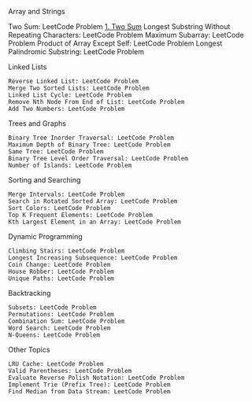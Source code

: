 Array and Strings

Two Sum: LeetCode Problem
[1. Two Sum](array_string/two_sum/TwoSum.java)
	Longest Substring Without Repeating Characters: LeetCode Problem
	Maximum Subarray: LeetCode Problem
	Product of Array Except Self: LeetCode Problem
	Longest Palindromic Substring: LeetCode Problem

Linked Lists

	Reverse Linked List: LeetCode Problem
	Merge Two Sorted Lists: LeetCode Problem
	Linked List Cycle: LeetCode Problem
	Remove Nth Node From End of List: LeetCode Problem
	Add Two Numbers: LeetCode Problem

Trees and Graphs

	Binary Tree Inorder Traversal: LeetCode Problem
	Maximum Depth of Binary Tree: LeetCode Problem
	Same Tree: LeetCode Problem
	Binary Tree Level Order Traversal: LeetCode Problem
	Number of Islands: LeetCode Problem

Sorting and Searching

    Merge Intervals: LeetCode Problem
    Search in Rotated Sorted Array: LeetCode Problem
    Sort Colors: LeetCode Problem
    Top K Frequent Elements: LeetCode Problem
    Kth Largest Element in an Array: LeetCode Problem

Dynamic Programming

    Climbing Stairs: LeetCode Problem
    Longest Increasing Subsequence: LeetCode Problem
    Coin Change: LeetCode Problem
    House Robber: LeetCode Problem
    Unique Paths: LeetCode Problem

Backtracking

    Subsets: LeetCode Problem
    Permutations: LeetCode Problem
    Combination Sum: LeetCode Problem
    Word Search: LeetCode Problem
    N-Queens: LeetCode Problem

Other Topics

    LRU Cache: LeetCode Problem
    Valid Parentheses: LeetCode Problem
    Evaluate Reverse Polish Notation: LeetCode Problem
    Implement Trie (Prefix Tree): LeetCode Problem
    Find Median from Data Stream: LeetCode Problem